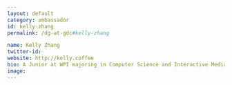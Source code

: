 ```yaml
---
layout: default
category: ambassador
id: kelly-zhang
permalink: /dg-at-gdc#kelly-zhang

name: Kelly Zhang
twitter-id:
website: http://kelly.coffee
bio: A Junior at WPI majoring in Computer Science and Interactive Media & Game Development. Likes exploring novel ways to interface with games. Enjoys building plastic models of Gundams.
image:
---
```

